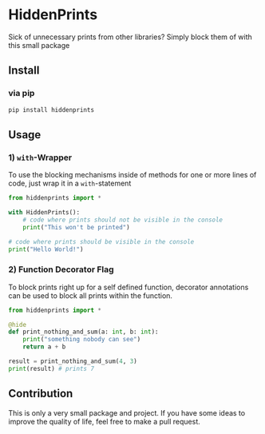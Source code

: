 # HiddenPrints

Sick of unnecessary prints from other libraries? Simply block them of with this small package

## Install

### via pip

```bash
pip install hiddenprints
```

## Usage

### 1) ``with``-Wrapper
To use the blocking mechanisms inside of methods for one or more lines of code, just wrap it in a ``with``-statement

```py
from hiddenprints import *

with HiddenPrints():
    # code where prints should not be visible in the console
    print("This won't be printed")

# code where prints should be visible in the console
print("Hello World!")
```

### 2) Function Decorator Flag

To block prints right up for a self defined function, decorator annotations can be used to block all prints within the function.

```py
from hiddenprints import *

@hide
def print_nothing_and_sum(a: int, b: int):
    print("something nobody can see")
    return a + b

result = print_nothing_and_sum(4, 3) 
print(result) # prints 7
```

## Contribution

This is only a very small package and project. If you have some ideas to improve the quality of life, feel free to make a pull request.